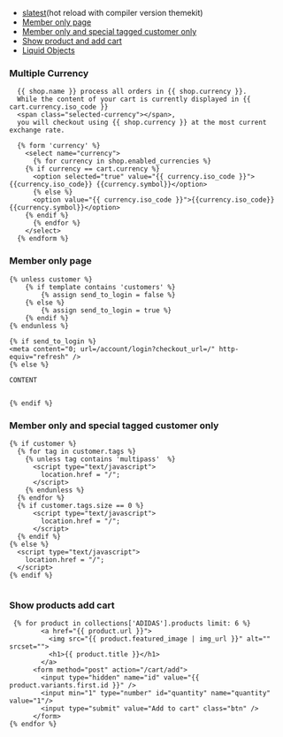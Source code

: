  - [slatest](https://github.com/entozoon/slatest)(hot reload with compiler version themekit)
 - [Member only page](#member-only-page)
 - [Member only and special tagged customer only](#member-only-and-special-tagged-customer-only)
 - [Show product and add cart](#show-products-add-cart)
 - [Liquid Objects](https://shopify.dev/docs/themes/liquid/reference/objects)

### Multiple Currency
```
  {{ shop.name }} process all orders in {{ shop.currency }}.
  While the content of your cart is currently displayed in {{ cart.currency.iso_code }}
  <span class="selected-currency"></span>,
  you will checkout using {{ shop.currency }} at the most current exchange rate.
```

```
  {% form 'currency' %}
    <select name="currency">
      {% for currency in shop.enabled_currencies %}
	{% if currency == cart.currency %}
	  <option selected="true" value="{{ currency.iso_code }}">{{currency.iso_code}} {{currency.symbol}}</option>
	  {% else %}
	  <option value="{{ currency.iso_code }}">{{currency.iso_code}} {{currency.symbol}}</option>
	{% endif %}
      {% endfor %}
    </select>
  {% endform %}
```

### Member only page
```liquid
{% unless customer %}
    {% if template contains 'customers' %}
        {% assign send_to_login = false %}
    {% else %}
        {% assign send_to_login = true %}
    {% endif %}
{% endunless %}
 
{% if send_to_login %}
<meta content="0; url=/account/login?checkout_url=/" http-equiv="refresh" />
{% else %}

CONTENT


{% endif %}
```

### Member only and special tagged customer only
```liquid
{% if customer %}
  {% for tag in customer.tags %}
    {% unless tag contains 'multipass'  %}
      <script type="text/javascript">
        location.href = "/";
      </script>
    {% endunless %}
  {% endfor %}
  {% if customer.tags.size == 0 %}
	  <script type="text/javascript">
        location.href = "/";
      </script>
  {% endif %}
{% else %}
  <script type="text/javascript">
    location.href = "/";
  </script>
{% endif %}


```


### Show products add cart

```liquid
 {% for product in collections['ADIDAS'].products limit: 6 %}
        <a href="{{ product.url }}">
          <img src="{{ product.featured_image | img_url }}" alt="" srcset="">
          <h1>{{ product.title }}</h1>
        </a>
      <form method="post" action="/cart/add">
        <input type="hidden" name="id" value="{{ product.variants.first.id }}" />
        <input min="1" type="number" id="quantity" name="quantity" value="1"/>
        <input type="submit" value="Add to cart" class="btn" />
      </form> 
{% endfor %}
```
